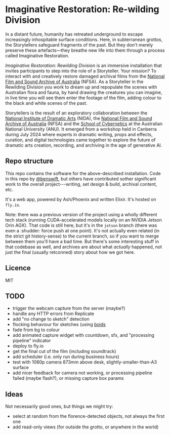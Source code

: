 # Imaginative Restoration: Re-wilding Division

In a distant future, humanity has retreated underground to escape increasingly
inhospitable surface conditions. Here, in subterranean grottos, the Storytellers
safeguard fragments of the past. But they don't merely preserve these
artefacts—they breathe new life into them through a process called Imaginative
Restoration.

_Imaginative Restoration: Rewilding Division_ is an immersive installation that
invites participants to step into the role of a Storyteller. Your mission? To
interact with and creatively restore damaged archival films from the
[National Film and Sound Archive of Australia](https://www.nfsa.gov.au/) (NFSA).
As a Storyteller in the Rewilding Division you work to dream up and repopulate
the scenes with Australian flora and fauna, by hand drawing the creatures you
can imagine, in live time you will see them enter the footage of the film,
adding colour to the black and white scenes of the past.

Storytellers is the result of an exploratory collaboration between the
[National Institute of Dramatic Arts](https://www.nida.edu.au) (NIDA), the
[National Film and Sound Archive of Australia](https://www.nfsa.gov.au/) (NFSA)
and the [School of Cybernetics](https://cybernetics.anu.edu.au) at the
Australian National University (ANU). It emerged from a workshop held in
Canberra during July 2024 where experts in dramatic writing, props and effects,
curation, and digital technologies came together to explore the future of
dramatic arts creation, recording, and archiving in the age of generative AI.

## Repo structure

This repo contains the software for the above-described installation. Code in
this repo by [@benswift](https://github.com/benswift), but others have
contributed sother significant work to the overall project---writing, set design
& build, archival content, etc.

It's a web app, powered by Ash/Phoenix and written Elixir. It's hosted on
`fly.io`.

Note: there was a previous version of the project using a wholly different tech
stack (running CUDA-accelerated models locally on an NVIDIA Jetson Orin AGX).
That code is still here, but it's in the `jetson` branch (there was even a
:shudder: force push at one point). It's not actually even related (in the
strict git history-sense) to the current branch, so if you want to merge between
them you'll have a bad time. But there's some interesting stuff in that codebase
as well, and archives are about what _actually_ happened, not just the final
(usually retconned) story about how we got here.

## Licence

MIT

## TODO

- trigger the webcam capture from the server (maybe?)
- handle any HTTP errors from Replicate
- add "no change to sketch" detection
- flocking behaviour for sketches (using
  [boids](https://www.npmjs.com/package/@thi.ng/boids)
- fade from bg to colour
- add animated capture widget with countdown, sfx, and "processing pipeline"
  indicator
- deploy to fly.io
- get the final cut of the film (including soundtrack)
- add scheduler (i.e. only run during business hours)
- test with 1080p camera 873mm above desk, slightly-smaller-than-A3 surface
- add nicer feedback for camera not working, or processing pipeline failed
  (maybe flash?), or missing capture box params

## Ideas

Not necessarily good ones, but things we might try:

- select at random from the florence-detected objects, not always the first one
- add read-only views (for outside the grotto, or anywhere in the world)
